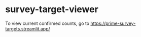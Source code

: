 # survey-target-viewer

To view current confirmed counts, go to https://prime-survey-targets.streamlit.app/ 
